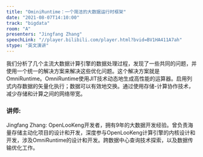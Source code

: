 ```yaml
---
title: "OminiRuntime：一个简洁的大数据运行时框架"
date: "2021-08-07T14:10:00" 
track: "bigdata"
room: "A"
presenters: "Jingfang Zhang"
speechLink: "//player.bilibili.com/player.html?bvid=BV1HA411A7ah"
stype: "英文演讲"
---
```

我们分析了几个主流大数据计算引擎的数据处理过程，发现了一些共同的问题，并使用一个统一的解决方案来解决这些优化问题。这个解决方案就是OmniRuntime。OmniRuntime使用JIT技术动态地生成高性能的运算器。启用列式内存数据的矢量化执行；数据可以有效地交换。通过使用存储-计算协作技术，减少存储和计算之间的网络带宽。
 ### 讲师: 
 Jingfang Zhang: OpenLooKeng开发者，拥有9年的大数据开发经验。曾负责海量存储主动化项目的设计和开发，深度参与OpenLooKeng计算引擎的内核设计和开发，涉及OmniRuntime的设计和开发。跨数据中心查询技术探索，以及数据传输优化工作。